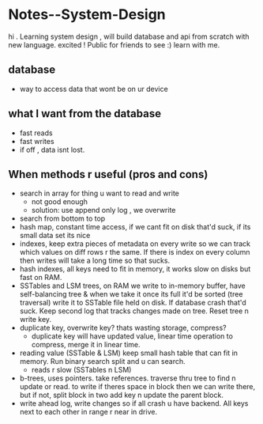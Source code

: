 # Notes--System-Design

hi . Learning system design , will build database and api from scratch with new language. excited ! Public for friends to see :) learn with me.

## database
- way to access data that wont be on ur device

## what I want from the database
- fast reads
- fast writes
- if off , data isnt lost.

## When methods r useful (pros and cons)
- search in array for thing u want to read and write
  - not good enough
  - solution: use append only log , we overwrite 
- search from bottom to top 
- hash map, constant time access, if we cant fit on disk that'd suck, if its small data set its nice
- indexes, keep extra pieces of metadata on every write so we can track which values on diff rows r the same. If there is index on every column then writes will take a long time so that sucks.
- hash indexes, all keys need to fit in memory, it works slow on disks but fast on RAM. 
- SSTables and LSM trees, on RAM we write to in-memory buffer, have self-balancing tree & when we take it once its full it'd be sorted (tree traversal) write it to SSTable file held on disk. If database crash that'd suck. Keep second log that tracks changes made on tree. Reset tree n write key.
- duplicate key, overwrite key? thats wasting storage, compress?
  - duplicate key will have updated value, linear time operation to compress, merge it in linear time.
- reading value (SSTable & LSM) keep small hash table that can fit in memory. Run binary search split and u can search.
  - reads r slow (SSTables n LSM)
- b-trees, uses pointers. take references. traverse thru tree to find n update or read. to write if theres space in block then we can write there, but if not, split block in two add key n update the parent block. 
- write ahead log, write changes so if all crash u have backend. All keys next to each other in range r near in drive.
